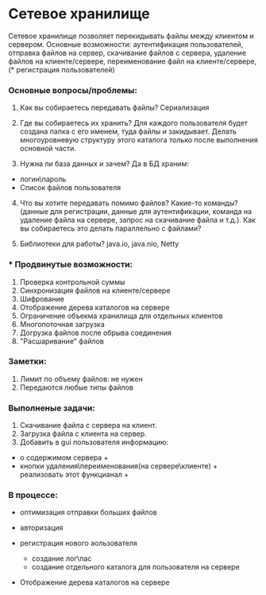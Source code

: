 # Сетевое хранилище

Сетевое хранилище позволяет перекидывать файлы между клиентом и сервером.
Основные возможности: аутентификация пользователей, отправка файлов на сервер, 
скачивание файлов с сервера, удаление файлов на клиенте/сервере, 
переименование файл на клиенте/сервере, (* регистрация пользователей)

### Основные вопросы/проблемы:
1. Как вы собираетесь передавать файлы?
Сериализация

2. Где вы собираетесь их хранить?
Для каждого пользователя будет создана папка с его именем, туда файлы и закидывает.
Делать многоуровневую структуру этого каталога только после выполнения основной части.

3. Нужна ли база данных и зачем?
Да в БД храним:
- логин\пароль
- Список файлов пользователя

4. Что вы хотите передавать помимо файлов?
Какие-то команды? (данные для регистрации, данные для аутентификации, команда на удаление 
файла на сервере, запрос на скачивание файла и т.д.). Как вы собираетесь это делать параллельно 
с файлами?

5. Библиотеки для работы?
java.io, java.nio, Netty

### \* Продвинутые возможности:
1. Проверка контрольной суммы 
2. Синхронизация файлов на клиенте/сервере
3. Шифрование
4. Отображение дерева каталогов на сервере
5. Ограничение объекма хранилища для отдельных клиентов
6. Многопоточная загрузка
7. Догрузка файлов после обрыва соединения
8. "Расшаривание" файлов

### Заметки:
1. Лимит по объему файлов: не нужен
2. Передаются любые типы файлов

### Выполненые задачи:
1. Скачивание файла с сервера на клиент.
2. Загрузка файла с клиента на сервер.
3. Добавить в gui пользователя информацию:
  - о содержимом сервера +
  - кнопки удаления\переименования(на сервере\клиенте) + реализовать этот функцианал +

### В процессе:

- оптимизация отправки больших файлов

- авторизация

- регистрация нового аользователя
    - создание лог\пас
    - создание отдельного каталога для пользователя на сервере

- Отображение дерева каталогов на сервере
